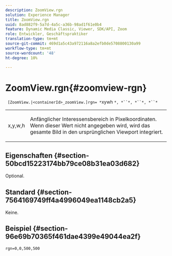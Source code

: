```yaml
---
description: ZoomView.rgn
solution: Experience Manager
title: ZoomView.rgn
uuid: 8ad882f9-5a7d-4a5c-a36b-98ad1f61e0b4
feature: Dynamic Media Classic, Viewer, SDK/API, Zoom
role: Entwickler, Geschäftspraktiker
translation-type: tm+mt
source-git-commit: 469d1a5c43a972116a8a2efb0de5708800130a99
workflow-type: tm+mt
source-wordcount: '48'
ht-degree: 10%

---
```



# ZoomView.rgn{#zoomview-rgn}

` [ZoomView.|<containerId>_zoomView.]rgn= *`xywh `*, *``*, *``*, *``*`

<table id="table_68D8AADB572F4C2095967D12162F8991"> 
 <tbody> 
  <tr> 
   <td colname="col1"> <p> <span class="codeph"> x,y,w,h</span> </p> </td> 
   <td colname="col2"> <p> Anfänglicher Interessensbereich in Pixelkoordinaten. Wenn dieser Wert nicht angegeben wird, wird das gesamte Bild in den ursprünglichen Viewport integriert. </p> </td> 
  </tr> 
 </tbody> 
</table>

## Eigenschaften {#section-50bcd15223174bb79ce08b31ea03d682}

Optional.

## Standard {#section-7564169749ff4a4996049ea1148cb2a5}

Keine.

## Beispiel {#section-96e69b70365f461dae4399e49044ea2f}

`rgn=0,0,500,500`
